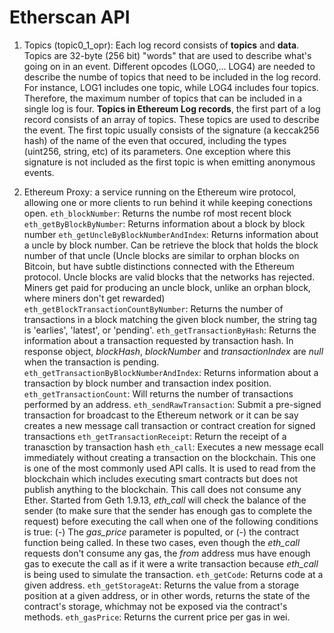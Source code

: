 # Etherscan API 

1. Topics (topic0_1_opr): Each log record consists of **topics** and **data**. Topics are 32-byte (256 bit) "words" that are used to describe what's going on in an event. Different opcodes (LOG0,... LOG4) are needed to describe the numbe of topics that need to be included in the log record. For instance, LOG1 includes one topic, while LOG4 includes four topics. Therefore, the maximum number of topics that can be included in a single log is four. **Topics in Ethereum Log records**, the first part of a log record consists of an array of topics. These topics are used to describe the event. The first topic usually consists of the signature (a keccak256 hash) of the name of the even that occured, including the types (uint256, string, etc) of its parameters. One exception where this signature is not included as the first topic is when emitting anonymous events. 

2. Ethereum Proxy: a service running on the Ethereum wire protocol, allowing one or more clients to run behind it while keeping conections open.
 `eth_blockNumber`: Returns the numbe rof most recent block
 `eth_getByBlockByNumber`: Returns information about a block by block number
 `eth_getUncleByBlockNumberAndIndex`: Returns information about a uncle by block number. Can be retrieve the block that holds the block number of that uncle (Uncle blocks are similar to orphan blocks on Bitcoin, but have subtle distinctions connected with the Ethereum protocol. Uncle blocks are valid blocks that the networks has rejected. Miners get paid for producing an uncle block, unlike an orphan block, where miners don't get rewarded)
 `eth_getBlockTransactionCountByNumber`: Returns the number of transactions in a block matching the given block number, the string tag is 'earlies', 'latest', or 'pending'.
 `eth_getTransactionByHash`: Returns the information about a transaction requested by transaction hash. In response object, *blockHash*, *blockNumber* and *transactionIndex* are *null* when the transaction is pending.
 `eth_getTransactionByBlockNumberAndIndex`: Returns information about a transaction by block number and transaction index position.
 `eth_getTransactionCount`: Will returns the number of transactions performed by an address. 
 `eth_sendRawTransaction`: Submit a pre-signed transaction for broadcast to the Ethereum network or it can be say creates a new message call transaction or contract creation for signed transactions
 `eth_getTransactionReceipt`: Return the receipt of a tranasction by transaction hash
 `eth_call`: Executes a new message ecall immediately without creating a transaction on the blockchain. This one is one of the most commonly used API calls. It is used to read from the blockchain which includes executing smart contracts but does not publish anything to the blockchain. This call does not consume any Ether. Started from Geth 1.9.13, *eth_call* will check the balance of the sender (to make sure that the sender has enough gas to complete the request) before executing the call when one of the following conditions is true: (-) The *gas_price* parameter is populted, or (-) the contract function being called. In these two cases, even though the *eth_call* requests don't consume any gas, the *from* address mus have enough gas to execute the call as if it were a write transaction because *eth_call* is being used to simulate the transaction.
 `eth_getCode`: Returns code at a given address. 
 `eth_getStorageAt`: Returns the value from a storage position at a given address, or in other words, returns the state of the contract's storage, whichmay not be exposed via the contract's methods.
 `eth_gasPrice`: Returns the current price per gas in wei. 